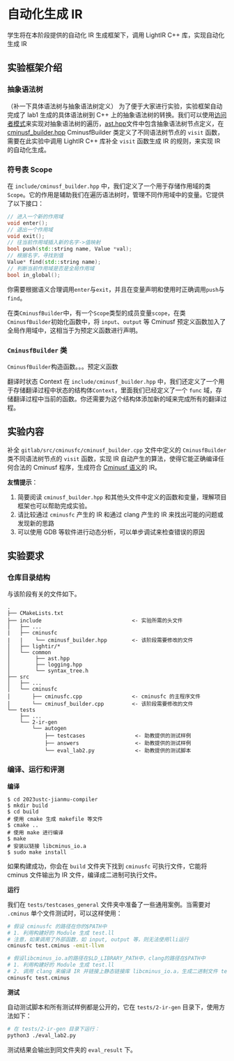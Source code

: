 # 自动化生成 IR

学生将在本阶段提供的自动化 IR 生成框架下，调用 LightIR C++ 库，实现自动化生成 IR

## 实验框架介绍

### 抽象语法树
（补一下具体语法树与抽象语法树定义）
为了便于大家进行实验，实验框架自动完成了 lab1 生成的具体语法树到 C++ 上的抽象语法树的转换。我们可以使用[访问者模式](./visitor_pattern.md)来实现对抽象语法树的遍历，[ast.hpp](https://cscourse.ustc.edu.cn/vdir/Gitlab/compiler_staff/2023ustc-jianmu-compiler-ta/-/blob/master/include/common/ast.hpp)文件中包含抽象语法树节点定义，在[cminusf_builder.hpp](https://cscourse.ustc.edu.cn/vdir/Gitlab/compiler_staff/2023ustc-jianmu-compiler-ta/-/blob/master/src/cminusfc/cminusf_builder.cpp) CminusfBuilder 类定义了不同语法树节点的 `visit` 函数，需要在此实验中调用 LightIR C++ 库补全 `visit` 函数生成 IR 的规则，来实现 IR 的自动化生成。

<!-- ### Cminusf 预定义函数

Cminusf 语义中提到包含四个预定义的函数 `input` 、 `output`、 `outputFloat` 和 `neg_idx_except`，四个预定义函数的实现在 `src/io` 目录下，在编译过程中被编译成 `cminus_io.a` 静态库，使用四个预定义函数的 Cminusf 程序，在被实验编译器编译成可执行文件时，需要链接 `cminus_io.a` 静态库。 -->

### 符号表 Scope

在 `include/cminusf_builder.hpp` 中，我们定义了一个用于存储作用域的类`Scope`。它的作用是辅助我们在遍历语法树时，管理不同作用域中的变量。它提供了以下接口：

```cpp
// 进入一个新的作用域
void enter();
// 退出一个作用域
void exit();
// 往当前作用域插入新的名字->值映射
bool push(std::string name, Value *val);
// 根据名字，寻找到值
Value* find(std::string name);
// 判断当前作用域是否是全局作用域
bool in_global();
```

你需要根据语义合理调用`enter`与`exit`，并且在变量声明和使用时正确调用`push`与`find`。

在类`CminusfBuilder`中，有一个`Scope`类型的成员变量`scope`，在类`CminusfBuilder`初始化函数中，将 `input`、`output` 等 Cminusf 预定义函数加入了全局作用域中，这相当于为预定义函数进行声明。

### `CminusfBuilder` 类


`CminusfBuilder`构造函数。。。预定义函数

翻译时状态 Context
在 `include/cminusf_builder.hpp` 中，我们还定义了一个用于存储翻译过程中状态的结构体`Context`，里面我们已经定义了一个 `func` 域，存储翻译过程中当前的函数。你还需要为这个结构体添加新的域来完成所有的翻译过程。

## 实验内容

补全 `gitlab/src/cminusfc/cminusf_builder.cpp` 文件中定义的 `CminusfBuilder` 类不同语法树节点的 `visit` 函数，实现 IR 自动产生的算法，使得它能正确编译任何合法的 Cminusf 程序，生成符合 [Cminusf 语义](../common/cminusf.md#cminusf-的语义)的 IR。

**友情提示**：

1. 简要阅读 `cminusf_builder.hpp` 和其他头文件中定义的函数和变量，理解项目框架也可以帮助完成实验。
2. 请比较通过 `cminusfc` 产生的 IR 和通过 clang 产生的 IR 来找出可能的问题或发现新的思路
3. 可以使用 GDB 等软件进行动态分析，可以单步调试来检查错误的原因

## 实验要求

### 仓库目录结构

与该阶段有关的文件如下。

```
.
├── CMakeLists.txt
├── include                             <- 实验所需的头文件
│   ├── ...
|   ├── cminusfc
|   |    └── cminusf_builder.hpp        <- 该阶段需要修改的文件
│   ├── lightir/*
│   └── common
│        ├── ast.hpp
│        ├── logging.hpp
│        └── syntax_tree.h
├── src
│   ├── ...
│   └── cminusfc
│       ├── cminusfc.cpp                <- cminusfc 的主程序文件
│       └── cminusf_builder.cpp         <- 该阶段需要修改的文件
└── tests
    ├── ...
    └── 2-ir-gen
        └── autogen
            ├── testcases                <- 助教提供的测试样例
            ├── answers                  <- 助教提供的测试样例
            └── eval_lab2.py             <- 助教提供的测试脚本
```

### 编译、运行和评测

**编译**

```shell
$ cd 2023ustc-jianmu-compiler
$ mkdir build
$ cd build
# 使用 cmake 生成 makefile 等文件
$ cmake ..
# 使用 make 进行编译
$ make
# 安装以链接 libcminus_io.a
$ sudo make install
```

如果构建成功，你会在 `build` 文件夹下找到 `cminusfc` 可执行文件，它能将 cminus 文件输出为 IR 文件，编译成二进制可执行文件。

**运行**

我们在 `tests/testcases_general` 文件夹中准备了一些通用案例。当需要对 `.cminus` 单个文件测试时，可以这样使用：

```sh
# 假设 cminusfc 的路径在你的$PATH中
# 1. 利用构建好的 Module 生成 test.ll
# 注意，如果调用了外部函数，如 input, output 等，则无法使用lli运行
cminusfc test.cminus -emit-llvm

# 假设libcminus_io.a的路径在$LD_LIBRARY_PATH中，clang的路径在$PATH中
# 1. 利用构建好的 Module 生成 test.ll
# 2. 调用 clang 来编译 IR 并链接上静态链接库 libcminus_io.a，生成二进制文件 test
cminusfc test.cminus
```

**测试**

自动测试脚本和所有测试样例都是公开的，它在 `tests/2-ir-gen` 目录下，使用方法如下：

```sh
# 在 tests/2-ir-gen 目录下运行：
python3 ./eval_lab2.py
```

测试结果会输出到同文件夹的 `eval_result` 下。
